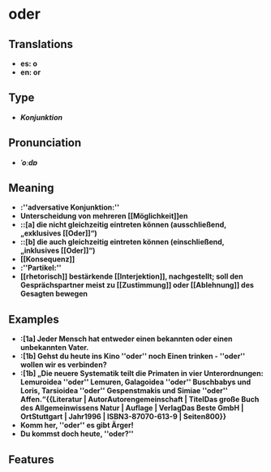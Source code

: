 # oder
## Translations
- **es: o**
- **en: or**
## Type
- _**Konjunktion**_
## Pronunciation
- _**ˈoːdɐ**_
## Meaning
- **:''adversative Konjunktion:''**
- **Unterscheidung von mehreren [[Möglichkeit]]en**
- **::[a] die nicht gleichzeitig eintreten können (ausschließend, „exklusives [[Oder]]“)**
- **::[b] die auch gleichzeitig eintreten können (einschließend, „inklusives [[Oder]]“)**
- **[[Konsequenz]]**
- **:''Partikel:''**
- **[[rhetorisch]] bestärkende [[Interjektion]], nachgestellt; soll den Gesprächspartner meist zu [[Zustimmung]] oder [[Ablehnung]] des Gesagten bewegen**
## Examples
- **:[1a] Jeder Mensch hat entweder einen bekannten oder einen unbekannten Vater.**
- **:[1b] Gehst du heute ins Kino ''oder'' noch Einen trinken - ''oder'' wollen wir es verbinden?**
- **:[1b] „Die neuere Systematik teilt die Primaten in vier Unterordnungen: Lemuroidea ''oder'' Lemuren, Galagoidea ''oder'' Buschbabys und Loris, Tarsioidea ''oder'' Gespenstmakis und Simiae ''oder'' Affen.“<ref>{{Literatur | AutorAutorengemeinschaft | TitelDas große Buch des Allgemeinwissens Natur | Auflage | VerlagDas Beste GmbH | OrtStuttgart | Jahr1996 | ISBN3-87070-613-9 | Seiten800}}</ref>**
- **Komm her, ''oder'' es gibt Ärger!**
- **Du kommst doch heute, ''oder?''**
## Features
